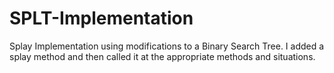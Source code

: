 # SPLT-Implementation
Splay Implementation using modifications to a Binary Search Tree. I added a splay method and then called it at the appropriate methods and situations. 
